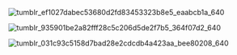 



![tumblr_ef1027dabec53680d2fd83453323b8e5_eaabcb1a_640](https://github.com/user-attachments/assets/b49b8707-8f75-4303-8fc3-93a9ee565a86)





![tumblr_935901be2a82fff28c5c206d5de2f7b5_364f07d2_640](https://github.com/user-attachments/assets/7dce96e3-4d2e-4489-9322-8a1c76aaf3e8)


![tumblr_031c93c5158d7bad28e2cdcdb4a423aa_bee80208_640](https://github.com/user-attachments/assets/76adcff5-0643-42e2-96ff-b5b0212c03e5)








         
